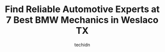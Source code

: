 ---
layout: ampstory
image: https://images.unsplash.com/photo-1577696467903-bee9f5ee9fe9?ixlib=rb-4.0.3&ixid=MnwxMjA3fDB8MHxwaG90by1wYWdlfHx8fGVufDB8fHx8&auto=format&fit=crop&w=640&h=853&q=80
author: techidn
featured: false
description: When it comes to maintaining and repairing your vehicle in Weslaco TX, USA, you deserve nothing but the best. Thats why the 7 best BMW Mechanic in the area are here to offer their expertise
title: Find Reliable Automotive Experts at 7 Best BMW Mechanics in Weslaco TX
cover:
   title: Find Reliable Automotive Experts at 7 Best BMW Mechanics in Weslaco TX
   subtitle: Rickpate
   background: https://images.unsplash.com/photo-1577696467903-bee9f5ee9fe9?ixlib=rb-4.0.3&ixid=MnwxMjA3fDB8MHxwaG90by1wYWdlfHx8fGVufDB8fHx8&auto=format&fit=crop&w=640&h=853&q=80

pages: 
 - layout: thirds
   top: <h1>#1 Stutz Auto Service Inc.</h1>
   bottom: "<p>These guys are busy. For a good reason - they are good. They may be a touch pricey but in that price I felt I was getting integrity in the job and it would be done right. </p>"
   background: https://www.knot35.com/toplist/wp-content/uploads/2023/06/best-bmw-mechanic-1-in-weslaco-tx-1685835340.jpeg
   backgroundblur: true
 - layout: thirds
   top: <h1>#2 Jesses Mufflers & Radiators</h1>
   bottom: "<p>617 N Airport Dr, Weslaco, TX 78596, United States</p>"
   background: https://www.knot35.com/toplist/wp-content/uploads/2023/06/best-bmw-mechanic-2-in-weslaco-tx-1685835340.jpeg
   cta:
      link: https://www.knot35.com/toplist/find-reliable-automotive-experts-at-7-best-bmw-mechanics-in-weslaco-tx/
      text: Find Reliable Automotive Experts at 7 Best BMW Mechanics in Weslaco TX
 - layout: thirds
   top: <h1>#3 A-Plus Transmissions</h1>
   bottom: "<p>105 Martha St, Weslaco, TX 78596, United States</p>"
   background: https://www.knot35.com/toplist/wp-content/uploads/2023/06/best-bmw-mechanic-3-in-weslaco-tx-1685835340.jpeg
   cta:
      link: https://www.knot35.com/toplist/find-reliable-automotive-experts-at-7-best-bmw-mechanics-in-weslaco-tx/
      text: Find Reliable Automotive Experts at 7 Best BMW Mechanics in Weslaco TX
 - layout: thirds
   top: <h1>#4 Valley Auto & Machine Shop</h1>
   bottom: "<p>621 W Business 83, Weslaco, TX 78596, United States</p>"
   background: https://images.unsplash.com/photo-1552083974-186346191183?ixlib=rb-4.0.3&ixid=MnwxMjA3fDB8MHxwaG90by1wYWdlfHx8fGVufDB8fHx8&auto=format&fit=crop&w=640&h=853&q=80
   cta:
      link: https://www.knot35.com/toplist/find-reliable-automotive-experts-at-7-best-bmw-mechanics-in-weslaco-tx/
      text: Find Reliable Automotive Experts at 7 Best BMW Mechanics in Weslaco TX
 - layout: thirds
   top: <h1>#5 Pedrazas Auto Services</h1>
   bottom: "<p>Mile 8 N, Mercedes, TX 78570, United States</p>"
   background: https://images.unsplash.com/photo-1462556791646-c201b8241a94?ixlib=rb-4.0.3&ixid=MnwxMjA3fDB8MHxwaG90by1wYWdlfHx8fGVufDB8fHx8&auto=format&fit=crop&w=640&h=853&q=80
   cta:
      link: https://www.knot35.com/toplist/find-reliable-automotive-experts-at-7-best-bmw-mechanics-in-weslaco-tx/
      text: Find Reliable Automotive Experts at 7 Best BMW Mechanics in Weslaco TX
 - layout: thirds
   top: <h1>#6 BM AUTOWORKS</h1>
   bottom: "<p>601 E Cedar Ave A, McAllen, TX 78501, United States</p>"
   background: https://images.unsplash.com/photo-1534312527009-56c7016453e6?ixlib=rb-4.0.3&ixid=MnwxMjA3fDB8MHxwaG90by1wYWdlfHx8fGVufDB8fHx8&auto=format&fit=crop&w=640&h=853&q=80
   cta:
      link: https://www.knot35.com/toplist/find-reliable-automotive-experts-at-7-best-bmw-mechanics-in-weslaco-tx/
      text: Find Reliable Automotive Experts at 7 Best BMW Mechanics in Weslaco TX
 - layout: thirds
   top: <h1>#7 genesis muffler and radiator shop</h1>
   bottom: "<p>218 S Ohio Ave, Mercedes, TX 78570, United States</p>"
   background: https://images.unsplash.com/photo-1567360425618-1594206637d2?ixlib=rb-4.0.3&ixid=MnwxMjA3fDB8MHxwaG90by1wYWdlfHx8fGVufDB8fHx8&auto=format&fit=crop&w=640&h=853&q=80
   cta:
      link: https://www.knot35.com/toplist/find-reliable-automotive-experts-at-7-best-bmw-mechanics-in-weslaco-tx/
      text: Find Reliable Automotive Experts at 7 Best BMW Mechanics in Weslaco TX
 - layout: thirds
   middle: Continue reading...
   background: https://plus.unsplash.com/premium_photo-1664640458616-3c74f8cb4589?ixlib=rb-4.0.3&ixid=MnwxMjA3fDB8MHxwaG90by1wYWdlfHx8fGVufDB8fHx8&auto=format&fit=crop&w=640&h=853&q=80
   cta:
      link: https://www.knot35.com/toplist/find-reliable-automotive-experts-at-7-best-bmw-mechanics-in-weslaco-tx/
      text: Find Reliable Automotive Experts at 7 Best BMW Mechanics in Weslaco TX
      
---
